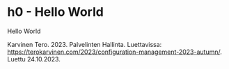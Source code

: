 # h0 - Hello World

Hello World

Karvinen Tero. 2023. Palvelinten Hallinta. Luettavissa: https://terokarvinen.com/2023/configuration-management-2023-autumn/. Luettu 24.10.2023.
